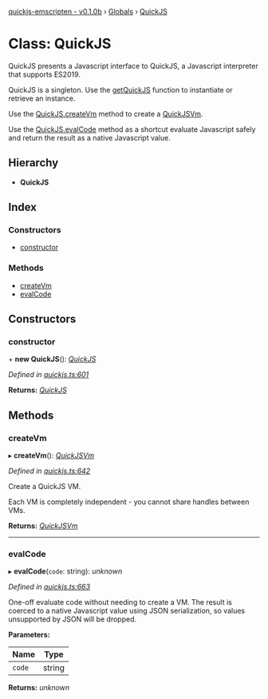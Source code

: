 [quickjs-emscripten - v0.1.0b](../README.md) › [Globals](../globals.md) › [QuickJS](quickjs.md)

# Class: QuickJS

QuickJS presents a Javascript interface to QuickJS, a Javascript interpreter that
supports ES2019.

QuickJS is a singleton. Use the [getQuickJS](../globals.md#getquickjs) function to instantiate
or retrieve an instance.

Use the [QuickJS.createVm](quickjs.md#createvm) method to create a [QuickJSVm](quickjsvm.md).

Use the [QuickJS.evalCode](quickjs.md#evalcode) method as a shortcut evaluate Javascript safely
and return the result as a native Javascript value.

## Hierarchy

* **QuickJS**

## Index

### Constructors

* [constructor](quickjs.md#constructor)

### Methods

* [createVm](quickjs.md#createvm)
* [evalCode](quickjs.md#evalcode)

## Constructors

###  constructor

\+ **new QuickJS**(): *[QuickJS](quickjs.md)*

*Defined in [quickjs.ts:601](https://github.com/justjake/quickjs-emscripten/blob/dd55194/ts/quickjs.ts#L601)*

**Returns:** *[QuickJS](quickjs.md)*

## Methods

###  createVm

▸ **createVm**(): *[QuickJSVm](quickjsvm.md)*

*Defined in [quickjs.ts:642](https://github.com/justjake/quickjs-emscripten/blob/dd55194/ts/quickjs.ts#L642)*

Create a QuickJS VM.

Each VM is completely independent - you cannot share handles between
VMs.

**Returns:** *[QuickJSVm](quickjsvm.md)*

___

###  evalCode

▸ **evalCode**(`code`: string): *unknown*

*Defined in [quickjs.ts:663](https://github.com/justjake/quickjs-emscripten/blob/dd55194/ts/quickjs.ts#L663)*

One-off evaluate code without needing to create a VM.
The result is coerced to a native Javascript value using JSON
serialization, so values unsupported by JSON will be dropped.

**Parameters:**

Name | Type |
------ | ------ |
`code` | string |

**Returns:** *unknown*

